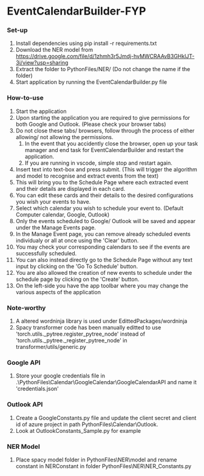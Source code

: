 # EventCalendarBuilder-FYP

### Set-up
1. Install dependencies using pip install -r requirements.txt
2. Download the NER model from https://drive.google.com/file/d/1zhmh3r5Jmdj-hvMWCRAAvB3GHklJT-3i/view?usp=sharing
3. Extract the folder to PythonFiles/NER/ (Do not change the name if the folder)
4. Start application by running the EventCalendarBuilder.py file

### How-to-use
1.  Start the application
2.  Upon starting the application you are required to give permissions for both Google and Outlook. (Please check your browser tabs)
3.  Do not close these tabs/ browsers, follow through the process of either allowing/ not allowing the permissions.
    1. In the event that you accidently close the browser, open up your task manager and end task for EventCalendarBuilder and restart the application.
    2. If you are running in vscode, simple stop and restart again.
4.  Insert text into text-box and press submit. (This will trigger the algorithm and model to recognise and extract events from the text)
5.  This will bring you to the Schedule Page where each extracted event and their details are displayed in each card.
6.  You can edit these cards and their details to the desired configurations you wish your events to have.
7.  Select which calendar you wish to schedule your event to. (Default Computer calendar, Google, Outlook)
8.  Only the events scheduled to Google/ Outlook will be saved and appear under the Manage Events page.
9.  In the Manage Event page, you can remove already scheduled events individualy or all at once using the 'Clear' button.
10. You may check your corresponding calendars to see if the events are successfully scheduled.
11. You can also instead directly go to the Schedule Page without any text input by clicking on the 'Go To Schedule' button.
12. You are also allowed the creation of new events to schedule under the schedule page by clicking on the 'Create' button.
13. On the left-side you have the app toolbar where you may change the various aspects of the application

### Note-worthy
1. A altered wordninja library is used under EdittedPackages/wordninja
2. Spacy transformer code has been manually editted to use 'torch.utils._pytree.register_pytree_node' instead of 'torch.utils._pytree._register_pytree_node' in transformer/utils/generic.py

### Google API
1. Store your google credentials file in .\PythonFiles\Calendar\GoogleCalendar\GoogleCalendarAPI and name it 'credentials.json'

### Outlook API
1. Create a GoogleConstants.py file and update the client secret and client id of azure project in path PythonFiles\Calendar\Outlook.
2. Look at OutlookConstants_Sample.py for example

### NER Model
1. Place spacy model folder in PythonFiles\NER\model and rename constant in NERConstant in folder PythonFiles\NER\NER_Constants.py